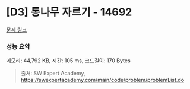 # [D3] 통나무 자르기 - 14692 

[문제 링크](https://swexpertacademy.com/main/code/problem/problemDetail.do?contestProbId=AYJW0g-qlO8DFASv) 

### 성능 요약

메모리: 44,792 KB, 시간: 105 ms, 코드길이: 170 Bytes



> 출처: SW Expert Academy, https://swexpertacademy.com/main/code/problem/problemList.do